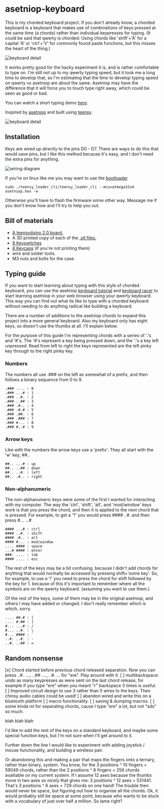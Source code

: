 # asetniop-keyboard

This is my chorded keyboard project. If you don't already know, a chorded keyboard is a keyboard that makes use of combinations of keys pressed at the same time (a chords) rather than individual keypresses for typing. (It could be said that qwerty is chorded: Using chords like 'shift'+'A' for a capital 'A' or 'ctrl'+'V' for commonly found paste functions, but this misses the heart of the thing.)

![keyboard detail](../master/images/keyboard-1.jpg)

It works pretty good for the hacky experiment it is, and is rather comfortable to type on. I'm still not up to my qwerty typing speed, but it took me a long time to develop that, so I'm estimating that the time to develop typing speed on qwerty vs asetniop are about the same. Asetniop may have the difference that it will force you to touch type right away, which could be seen as good or bad.

You can watch a short typing demo [here](https://youtu.be/0AZoeCmnyow).

Inspired by [asetniop](http://asetniop.com/) and built using [teensy](http://www.pjrc.com/teensy/usb_keyboard.html).

![keyboard detail](../master/images/keyboard-2.jpg)

## Installation
Keys are wired up directly to the pins D0 - D7. There are ways to do this that would save pins, but I like this method because it's easy, and I don't need the extra pins for anything.

![wiring diagram](../master/images/wiring-diagram.png)

If you're on linux like me you may want to use the [bootloader](https://github.com/PaulStoffregen/teensy_loader_cli)

    sudo ./teensy_loader_cli/teensy_loader_cli --mcu=atmega32u4 asetniop.hex -w

Otherwise you'll have to flash the firmware some other way. Message me if you don't know how and I'll try to help you out.

## Bill of materials

 - [A teensyduino 2.0 board.](https://www.pjrc.com/store/teensy.html)
 - A 3D printed copy of each of the [.stl files.](https://github.com/TristanTrim/asetniop-keyboard/tree/master/printed_parts)
 - [8 Keyswitches](https://mechanicalkeyboards.com/shop/index.php?l=product_detail&p=708)
 - [8 Keycaps](http://www.wasdkeyboards.com/index.php/products/blank-keycap-singles/row-2-size-1x1-cherry-mx-keycap.html) (if you're not printing them)
 - wire and solder tools.
 - M3 nuts and bolts for the case.

## Typing guide

If you want to start learning about typing with this style of chorded keyboard, you can use the asetniop [keyboard tutorial](http://asetniop.com/keyboardTutorial.html) and [keyboard racer](http://asetniop.com/keyboardRacer.html) to start learning asetniop in your web browser using your qwerty keyboard. This way you can find out what its like to type with a chorded keyboard without needing to do anything radical like building a keyboard.

There are a number of additions to the asetniop chords to expand this project into a more general keyboard. Also my keyboard only has eight keys, so doesn't use the thumbs at all. I'll explain below.

For the purpose of this guide I'm representing chords with a series of '.'s and '#'s. The '#'s represent a key being pressed down, and the '.'s a key left unpressed. Read from left to right the keys represented are the left pinky key through to the right pinky key.

### Numbers
The numbers all use .### on the left as somewhat of a prefix, and then follows a binary sequence from 0 to 9.

    .### .... : 0
    .### ...# : 1
    .### ..#. : 2
    .### ..## : 3
    .### .#.. : 4
    .### .#.# : 5
    .### .##. : 6
    .### .### : 7
    .### #... : 8
    .### #..# : 9

### Arrow keys
Like with the numbers the arrow keys use a 'prefix'. They all start with the 'w' key; ##..

    ##.. ...# : up
    ##.. ..## : down
    ##.. ..#. : left
    ##.. .#.. : right

### Non-alphanumeric
The non-alphanumeric keys were some of the first I wanted for interacting with my computer. The way the 'ctrl', 'shift', 'alt', and 'mod/window' keys work is that you press the chord, and then it is applied to the next chord that is pressed. For example, to get a '?' you would press #### ..#. and then press #... ...#

    #### ...# : ctrl
    #### ..#. : shift
    #### .#.. : alt
    #### #... : mod/window
    .... #### : space
    ...# #### : enter
    ###. .... : tab
    #### .... : esc

The rest of the keys may be a bit confusing, because I didn't add chords for anything that would normally be accessed by pressing shift+'some key'. So, for example, to use a '!' you need to press the chord for shift followed by the key for 1. because of this it's important to remember where all the symbols are on the qwerty keyboard. (assuming you want to use them.)

Of the rest of the keys, some of them may be in the original asetniop, and others I may have added or changed. I don't really remember which is which, sorry.

    .... ##.# : [
    .... #.## : ]
    #... ...# : /
    #... ..#. : \
    #... #### : `
    ..#. ..#. : -
    ..#. ..## : =
    
## Random nonsense

 [x] Chord started before previous chord released separation. Now you can press ..#. ...., ..## ...., ..#. ... for "ere". Play around with it.
 [ ] multibackspace: undo as many keypresses as were sent on the last chord release, for example if you type "ere" when you meant "r" backspace 3 times is useful.
 [ ] Improved circuit design to use 3 rather than 5 wires to the keys. Then chinsy audio cables could be used!
 [ ] abandon wired and write this on a bluetooth platform
 [ ] macro functionality.
 [ ] saving & dumping macros.
 [ ] some kinda ml for separating chords, cause I type "ere" a lot, but not "sds" so much.

blah blah blah

I'd like to add the rest of the keys on a standard keyboard, and maybe some special function keys, but I'm not sure when I'll get around to it.

Further down the line I would like to experiment with adding joystick / mouse functionality, and building a wireless pair.

Or abandoning this and making a pair that maps the fingers onto a ternary, rather than binary, system. You know, for the 3 positions ^ 10 fingers = 59049 chords, rather than the 2 positions ^ 8 fingers = 256 chords availiable on my current system. If I assume 12 axes because the thumbs move in two axes so nicely that gives me: 3 positions ^ 12 axes = 531441. That's 3 positions ^ 6 axes = 729 chords on one hand! The trouble then would never be space, but figuring out how to organise all the chords. Ok, it would probably still be space at some point, because who wants to be stuck with a vocabulary of just over half a million. So lame right?

